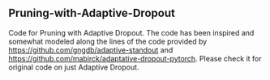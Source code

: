 ## Pruning-with-Adaptive-Dropout ##

Code for Pruning with Adaptive Dropout. The code has been inspired and somewhat modeled 
along the lines of the code provided by https://github.com/gngdb/adaptive-standout and 
https://github.com/mabirck/adaptative-dropout-pytorch. Please
check it for original code on just Adaptive Dropout.
